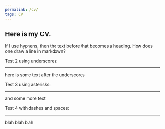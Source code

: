 ```yaml
---
permalink: /cv/
tags: CV
---
```


Here is my CV.
-------------
If I use hyphens, then the text before that becomes a heading. 
How does one draw a line in markdown?

Test 2 using underscores:
________________________
here is some text after the underscores

Test 3 using asterisks:
***********************

and some more text

Test 4 with dashes and spaces:
- - - - - - - - - - - - - - -
blah blah blah 
